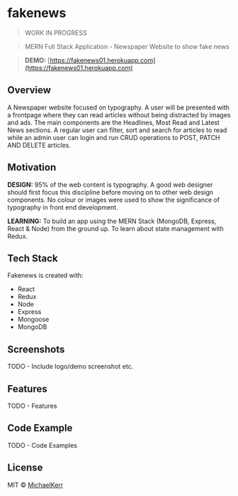﻿# fakenews

> WORK IN PROGRESS

> MERN Full Stack Application - Newspaper Website to show fake news

> **DEMO:** [https://fakenews01.herokuapp.com](https://fakenews01.herokuapp.com)

## Overview

A Newspaper website focused on typography. A user will be presented with a frontpage where they can read articles without being distracted by images and ads. The main components are the Headlines, Most Read and Latest News sections. A regular user can filter, sort and search for articles to read while an admin user can login and run CRUD operations to POST, PATCH AND DELETE articles.

## Motivation

**DESIGN:** 95% of the web content is typography. A good web designer should first focus this discipline before moving on to other web design components. No colour or images were used to show the significance of typography in front end development.

**LEARNING:** To build an app using the MERN Stack (MongoDB, Express, React & Node) from the ground up. To learn about state management with Redux.

## Tech Stack

Fakenews is created with:
- React
- Redux
- Node
- Express
- Mongoose
- MongoDB

## Screenshots

TODO - Include logo/demo screenshot etc.

## Features

TODO - Features

## Code Example

TODO - Code Examples

## License

MIT © [MichaelKerr]()
